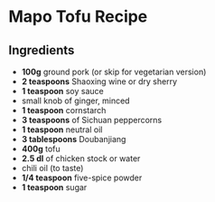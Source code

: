 # Mapo Tofu Recipe

## Ingredients
- **100g** ground pork (or skip for vegetarian version)
- **2 teaspoons** Shaoxing wine or dry sherry
- **1 teaspoon** soy sauce
- small knob of ginger, minced
- **1 teaspoon** cornstarch
- **3 teaspoons** of Sichuan peppercorns
- **1 teaspoon** neutral oil
- **3 tablespoons** Doubanjiang
- **400g** tofu
- **2.5 dl** of chicken stock or water
- chili oil (to taste)
- **1/4 teaspoon** five-spice powder
- **1 teaspoon** sugar
